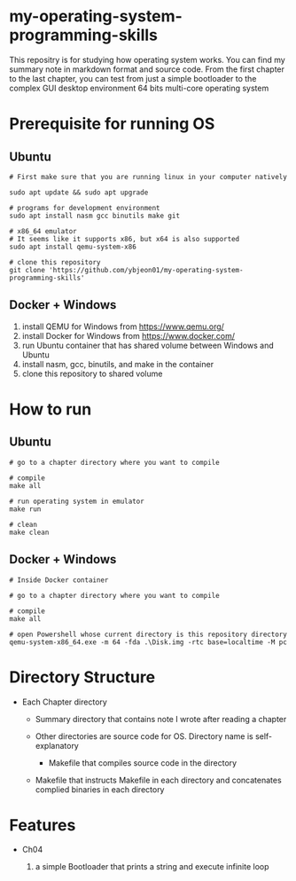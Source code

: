 # my-operating-system-programming-skills

This repositry is for studying how operating system works. You can find my summary note in markdown format and source code. From the first chapter to the last chapter, you can test
from just a simple bootloader to the complex GUI desktop environment 64 bits multi-core
operating system

# Prerequisite for running OS

## Ubuntu

    # First make sure that you are running linux in your computer natively

    sudo apt update && sudo apt upgrade
    
    # programs for development environment
    sudo apt install nasm gcc binutils make git

    # x86_64 emulator
    # It seems like it supports x86, but x64 is also supported
    sudo apt install qemu-system-x86

    # clone this repository
    git clone 'https://github.com/ybjeon01/my-operating-system-programming-skills'


## Docker + Windows

1. install QEMU for Windows from https://www.qemu.org/
2. install Docker for Windows from https://www.docker.com/
3. run Ubuntu container that has shared volume between Windows and Ubuntu
4. install nasm, gcc, binutils, and make in the container
5. clone this repository to shared volume

# How to run

## Ubuntu

    # go to a chapter directory where you want to compile
    
    # compile
    make all

    # run operating system in emulator
    make run

    # clean
    make clean
    
## Docker + Windows

    # Inside Docker container

    # go to a chapter directory where you want to compile
    
    # compile
    make all

    # open Powershell whose current directory is this repository directory
    qemu-system-x86_64.exe -m 64 -fda .\Disk.img -rtc base=localtime -M pc



# Directory Structure

* Each Chapter directory

    * Summary directory that contains note I wrote after reading a chapter
    
    * Other directories are source code for OS. Directory name is self-explanatory

        * Makefile that compiles source code in the directory

    * Makefile that instructs Makefile in each directory and concatenates
    complied binaries in each directory


# Features

* Ch04

    1. a simple Bootloader that prints a string and execute infinite loop